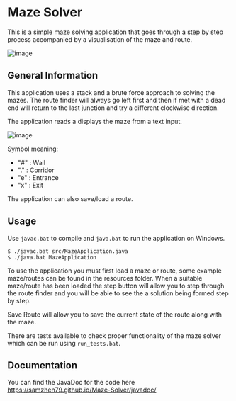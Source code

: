 # Maze Solver
This is a simple maze solving application that goes through a step by step process accompanied by a visualisation of the maze and route.

![image](https://user-images.githubusercontent.com/75619220/159155589-d3f7f132-72cb-4401-9a78-f5f6f1009361.png)

## General Information
This application uses a stack and a brute force approach to solving the mazes. The route finder will always go left first and then if met with a dead end will return to the last junction and try a different clockwise direction.

The application reads a displays the maze from a text input.

![image](https://user-images.githubusercontent.com/75619220/159155864-059f804a-c11b-4879-93a2-af899192d8e4.png)

Symbol meaning:
* "#" : Wall
* "." : Corridor
* "e" : Entrance
* "x" : Exit

The application can also save/load a route.

## Usage

Use `javac.bat` to compile and `java.bat` to run the application on Windows.

```
$ ./javac.bat src/MazeApplication.java  
$ ./java.bat MazeApplication
```
To use the application you must first load a maze or route, some example maze/routes can be found in the resources folder. When a suitable maze/route has been loaded the step button will allow you to step through the route finder and you will be able to see the a solution being formed step by step.

Save Route will allow you to save the current state of the route along with the maze.

There are tests available to check proper functionality of the maze solver which can be run using `run_tests.bat`.

## Documentation
You can find the JavaDoc for the code here https://samzhen79.github.io/Maze-Solver/javadoc/
